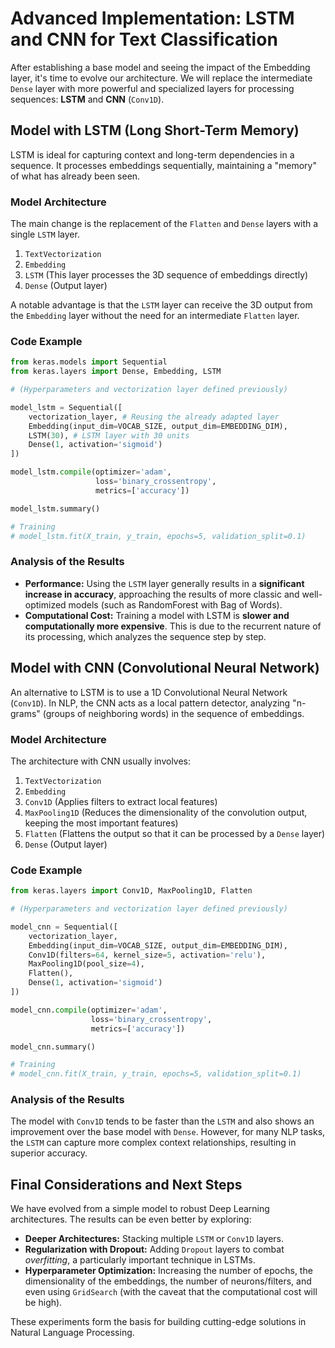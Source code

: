# Advanced Implementation: LSTM and CNN for Text Classification

After establishing a base model and seeing the impact of the Embedding layer, it's time to evolve our architecture. We will replace the intermediate `Dense` layer with more powerful and specialized layers for processing sequences: **LSTM** and **CNN** (`Conv1D`).

## Model with LSTM (Long Short-Term Memory)

LSTM is ideal for capturing context and long-term dependencies in a sequence. It processes embeddings sequentially, maintaining a "memory" of what has already been seen.

### Model Architecture

The main change is the replacement of the `Flatten` and `Dense` layers with a single `LSTM` layer.

1.  `TextVectorization`
2.  `Embedding`
3.  `LSTM` (This layer processes the 3D sequence of embeddings directly)
4.  `Dense` (Output layer)

A notable advantage is that the `LSTM` layer can receive the 3D output from the `Embedding` layer without the need for an intermediate `Flatten` layer.

### Code Example

```python
from keras.models import Sequential
from keras.layers import Dense, Embedding, LSTM

# (Hyperparameters and vectorization layer defined previously)

model_lstm = Sequential([
    vectorization_layer, # Reusing the already adapted layer
    Embedding(input_dim=VOCAB_SIZE, output_dim=EMBEDDING_DIM),
    LSTM(30), # LSTM layer with 30 units
    Dense(1, activation='sigmoid')
])

model_lstm.compile(optimizer='adam',
                   loss='binary_crossentropy',
                   metrics=['accuracy'])

model_lstm.summary()

# Training
# model_lstm.fit(X_train, y_train, epochs=5, validation_split=0.1)
```

### Analysis of the Results

-   **Performance:** Using the `LSTM` layer generally results in a **significant increase in accuracy**, approaching the results of more classic and well-optimized models (such as RandomForest with Bag of Words).
-   **Computational Cost:** Training a model with LSTM is **slower and computationally more expensive**. This is due to the recurrent nature of its processing, which analyzes the sequence step by step.

## Model with CNN (Convolutional Neural Network)

An alternative to LSTM is to use a 1D Convolutional Neural Network (`Conv1D`). In NLP, the CNN acts as a local pattern detector, analyzing "n-grams" (groups of neighboring words) in the sequence of embeddings.

### Model Architecture

The architecture with CNN usually involves:

1.  `TextVectorization`
2.  `Embedding`
3.  `Conv1D` (Applies filters to extract local features)
4.  `MaxPooling1D` (Reduces the dimensionality of the convolution output, keeping the most important features)
5.  `Flatten` (Flattens the output so that it can be processed by a `Dense` layer)
6.  `Dense` (Output layer)

### Code Example

```python
from keras.layers import Conv1D, MaxPooling1D, Flatten

# (Hyperparameters and vectorization layer defined previously)

model_cnn = Sequential([
    vectorization_layer,
    Embedding(input_dim=VOCAB_SIZE, output_dim=EMBEDDING_DIM),
    Conv1D(filters=64, kernel_size=5, activation='relu'),
    MaxPooling1D(pool_size=4),
    Flatten(),
    Dense(1, activation='sigmoid')
])

model_cnn.compile(optimizer='adam',
                  loss='binary_crossentropy',
                  metrics=['accuracy'])

model_cnn.summary()

# Training
# model_cnn.fit(X_train, y_train, epochs=5, validation_split=0.1)
```

### Analysis of the Results

The model with `Conv1D` tends to be faster than the `LSTM` and also shows an improvement over the base model with `Dense`. However, for many NLP tasks, the `LSTM` can capture more complex context relationships, resulting in superior accuracy.

## Final Considerations and Next Steps

We have evolved from a simple model to robust Deep Learning architectures. The results can be even better by exploring:

-   **Deeper Architectures:** Stacking multiple `LSTM` or `Conv1D` layers.
-   **Regularization with Dropout:** Adding `Dropout` layers to combat *overfitting*, a particularly important technique in LSTMs.
-   **Hyperparameter Optimization:** Increasing the number of epochs, the dimensionality of the embeddings, the number of neurons/filters, and even using `GridSearch` (with the caveat that the computational cost will be high).

These experiments form the basis for building cutting-edge solutions in Natural Language Processing.
